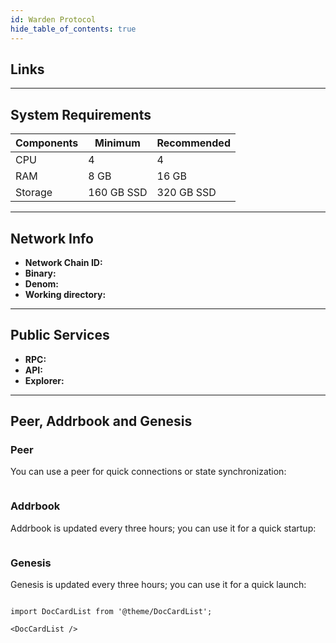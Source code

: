 ```yaml
---
id: Warden Protocol
hide_table_of_contents: true
---
```


## Links

---

## **System Requirements**

| Components | Minimum      | **Recommended** |
|------------|--------------|-----------------|
| CPU        | 4            | 4               |
| RAM        | 8 GB         | 16 GB           |
| Storage    | 160 GB SSD   | 320 GB SSD      |


---

## **Network Info**

- **Network Chain ID:** 
- **Binary:** 
- **Denom:** 
- **Working directory:**

---

## **Public Services**

- **RPC:** 
- **API:** 
- **Explorer:** 

---

## **Peer, Addrbook and Genesis**

### Peer
You can use a peer for quick connections or state synchronization:

```shell

```

### Addrbook
Addrbook is updated every three hours; you can use it for a quick startup:

```shell

```
### Genesis
Genesis is updated every three hours; you can use it for a quick launch:
```shell

```

```mdx-code-block
import DocCardList from '@theme/DocCardList';

<DocCardList />
```
